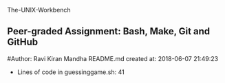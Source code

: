The-UNIX-Workbench
## Peer-graded Assignment: Bash, Make, Git and GitHub
#Author: Ravi Kiran Mandha
README.md created at: 2018-06-07 21:49:23
* Lines of code in guessinggame.sh: 41

